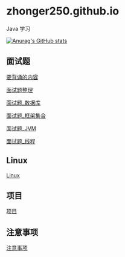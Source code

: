 # zhonger250.github.io
Java 学习

[![Anurag's GitHub stats](https://github-readme-stats.vercel.app/api?username=zhonger250)](https://github.com/anuraghazra/github-readme-stats)

## 面试题
[要背诵的内容](/%E9%9D%A2%E8%AF%95%E9%A2%98/%E8%83%8C%E8%AF%B5.md)

[面试题整理](https://github.com/zhonger250/zhonger250.github.io/blob/main/%E9%9D%A2%E8%AF%95%E9%A2%98/%E9%9D%A2%E8%AF%95%E9%A2%98%E6%95%B4%E7%90%86%20(3).pdf)

[面试题_数据库](https://github.com/zhonger250/zhonger250.github.io/blob/main/%E9%9D%A2%E8%AF%95%E9%A2%98/%E9%9D%A2%E8%AF%95%E9%A2%98_%E6%95%B0%E6%8D%AE%E5%BA%93.md)

[面试题_框架集合](https://github.com/zhonger250/zhonger250.github.io/blob/main/%E9%9D%A2%E8%AF%95%E9%A2%98/%E9%9D%A2%E8%AF%95%E9%A2%98_%E9%9B%86%E5%90%88%E6%A1%86%E6%9E%B6.md)

[面试题_JVM](https://github.com/zhonger250/zhonger250.github.io/blob/main/%E9%9D%A2%E8%AF%95%E9%A2%98/%E9%9D%A2%E8%AF%95%E9%A2%98_JVM.md)

[面试题_线程](https://github.com/zhonger250/zhonger250.github.io/blob/main/%E9%9D%A2%E8%AF%95%E9%A2%98/%E9%9D%A2%E8%AF%95%E9%A2%98_%E7%BA%BF%E7%A8%8B.md)

## Linux
[Linux](https://github.com/zhonger250/zhonger250.github.io/tree/main/Linux)

## 项目
[项目](https://github.com/zhonger250/zhonger250.github.io/tree/main/%E9%A1%B9%E7%9B%AE)



## 注意事项
[注意事项](https://github.com/zhonger250/zhonger250.github.io/blob/main/%E6%B3%A8%E6%84%8F%E4%BA%8B%E9%A1%B9/%E6%B3%A8%E6%84%8F%E4%BA%8B%E9%A1%B9.md)
